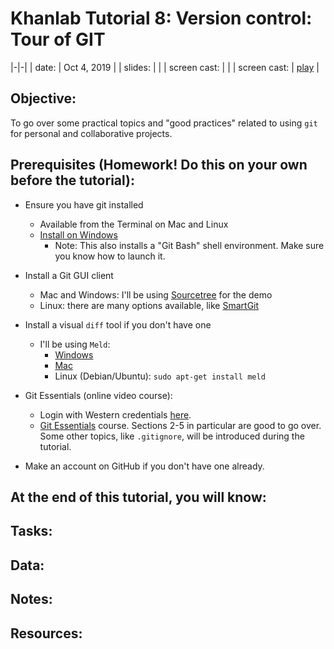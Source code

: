 # Khanlab Tutorial 8: Version control: Tour of GIT

|-|-|
| date: | Oct 4, 2019 |
| slides: |   |
| screen cast: |  |
| screen cast: | [play](https://youtu.be/xsAOrWfLIQw) |

## Objective:

To go over some practical topics and "good practices" related to using `git` for personal and collaborative projects.

## Prerequisites (Homework! Do this on your own before the tutorial):

- Ensure you have git installed
  * Available from the Terminal on Mac and Linux
  * [Install on Windows](https://git-scm.com/downloads)
    - Note: This also installs a "Git Bash" shell environment. Make sure you know how to launch it.

- Install a Git GUI client
  * Mac and Windows: I'll be using [Sourcetree](https://www.sourcetreeapp.com/) for the demo
  * Linux: there are many options available, like [SmartGit](https://www.syntevo.com/smartgit/download/)

- Install a visual `diff` tool if you don't have one
  * I'll be using `Meld`:
    - [Windows](https://meldmerge.org/)
    - [Mac](https://yousseb.github.io/meld/)
    - Linux (Debian/Ubuntu): `sudo apt-get install meld`
 
 - Git Essentials (online video course):
   * Login with Western credentials [here](https://linkedinlearning.uwo.ca/).
   * [Git Essentials](https://www.linkedin.com/learning/git-essential-training-the-basics) course. Sections 2-5 in particular are good to go over. Some other topics, like `.gitignore`, will be introduced during the tutorial.
 - Make an account on GitHub if you don't have one already.

## At the end of this tutorial, you will know:

## Tasks:

## Data:

## Notes:

## Resources:
